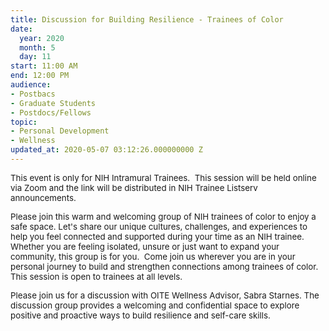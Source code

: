 ```yaml
---
title: Discussion for Building Resilience - Trainees of Color
date:
  year: 2020
  month: 5
  day: 11
start: 11:00 AM
end: 12:00 PM
audience:
- Postbacs
- Graduate Students
- Postdocs/Fellows
topic:
- Personal Development
- Wellness
updated_at: 2020-05-07 03:12:26.000000000 Z
---
```

<span style="font-size: 10pt;">This event is only for NIH Intramural
Trainees.  This session will be held online via Zoom and the link will
be distributed in NIH Trainee Listserv announcements.</span>

<span style="font-size: 10pt;">Please join this warm and welcoming group
of NIH trainees of color to enjoy a safe space. Let's share our unique
cultures, challenges, and experiences to help you feel connected and
supported during your time as an NIH trainee. Whether you are feeling
isolated, unsure or just want to expand your community, this group is
for you.  Come join us wherever you are in your personal journey to
build and strengthen connections among trainees of color. This session
is open to trainees at all levels.</span>

<span style="font-size: 10pt;">Please join us for a discussion with OITE
Wellness Advisor, Sabra Starnes. The discussion group provides a
welcoming and confidential space to explore positive and proactive ways
to build resilience and self-care skills.</span>

